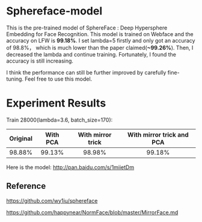 # Sphereface-model
This is the pre-trained model of SphereFace : Deep Hypersphere Embedding for Face Recognition.
This model is trained on Webface and the accuracy on LFW is **99.18%**. I set lambda=5 firstly and only got an accuracy of 98.8%， which is much lower than the paper claimed(**~99.26%**). Then, I decreased the lambda and continue training. Fortunately, I found the accuracy is still increasing.

I think the performance can still be further improved by carefully fine-tuning. Feel free to use this model.
# Experiment Results
Train 28000(lambda=3.6, batch_size=170):

|Original | With PCA | With mirror trick| With mirror trick and PCA |
|:---------:|:---------:|:---------------:|:-----------------:|
| 98.88%  |  99.13%   |    98.98%       |99.18%           |

Here is the model:   http://pan.baidu.com/s/1miietDm

## Reference
https://github.com/wy1iu/sphereface

https://github.com/happynear/NormFace/blob/master/MirrorFace.md
